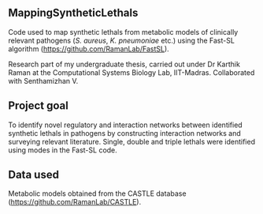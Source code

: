 ## MappingSyntheticLethals

Code used to map synthetic lethals from metabolic models of clinically relevant pathogens (_S. aureus_, _K. pneumoniae_ etc.) using the Fast-SL algorithm (https://github.com/RamanLab/FastSL). 

Research part of my undergraduate thesis, carried out under Dr Karthik Raman at the Computational Systems Biology Lab, IIT-Madras. Collaborated with Senthamizhan V.

## Project goal

To identify novel regulatory and interaction networks between identified synthetic lethals in pathogens by constructing interaction networks and surveying relevant literature. Single, double and triple lethals were identified using modes in the Fast-SL code. 

## Data used

Metabolic models obtained from the CASTLE database (https://github.com/RamanLab/CASTLE).
